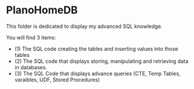 # PlanoHomeDB
This folder is dedicated to display my advanced SQL knowledge.

You will find 3 items:
 
  - (1) The SQL code creating the tables and inserting values into those tables
  - (2) The SQL code that displays storing, manipulating and retrieving data in databases.
  - (3) The SQL Code that displays advance queries (CTE, Temp Tables, varaibles, UDF, Stored Procedures)
